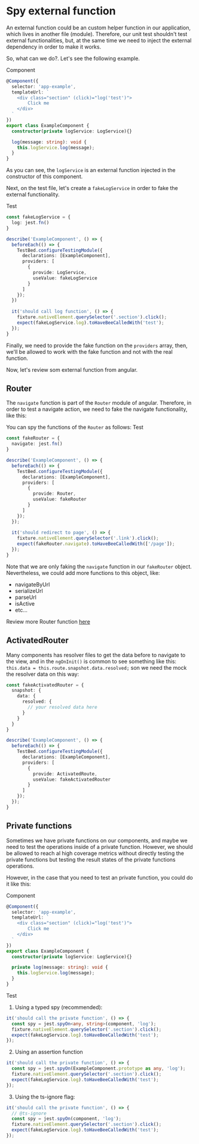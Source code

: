 # Spy external function
An external function could be an custom helper function in our application, which lives in another file (module).
Therefore, our unit test shouldn't test external functionalities, but, at the same time we need to inject the external
dependency in order to make it works. 

So, what can we do?. Let's see the following example.

Component
````ts
@Component({
  selector: 'app-example',
  templateUrl: `
    <div class="section" (click)="log('test')">
        Click me
    </div>
  `
})
export class ExampleComponent {
  constructor(private logService: LogService){}

  log(message: string): void {
    this.logService.log(message); 
  }
}
````

As you can see, the `logService` is an external function injected in the constructor of this component.

Next, on the test file, let's create a `fakeLogService` in order to fake the external functionality.

Test
````ts
const fakeLogService = {
  log: jest.fn()
}

describe('ExampleComponent', () => {
  beforeEach(() => {
    TestBed.configureTestingModule({
      declarations: [ExampleComponent],
      providers: [
        {
          provide: LogService,
          useValue: fakeLogService
        }
      ]
    });
  })
  
  it('should call log function', () => {
    fixture.nativeElement.querySelector('.section').click();
    expect(fakeLogService.log).toHaveBeeCalledWith('test');
  });
}
````

Finally, we need to provide the fake function on the `providers` array, then, we'll be allowed to
work with the fake function and not with the real function.



Now, let's review som external function from angular.
## Router
The `navigate` function is part of the `Router` module of angular. Therefore, in order to test
a navigate action, we need to fake the navigate functionality, like this:

You can spy the functions of the ``Router`` as follows:
Test
````ts
const fakeRouter = {
  navigate: jest.fn()
}

describe('ExampleComponent', () => {
  beforeEach(() => {
    TestBed.configureTestingModule({
      declarations: [ExampleComponent],
      providers: [
        {
          provide: Router,
          useValue: fakeRouter
        }
      ]
    });
  });
  
  it('should redirect to page', () => {
    fixture.nativeElement.querySelector('.link').click();
    expect(fakeRouter.navigate).toHaveBeeCalledWith(['/page']);
  });
}
````

Note that we are only faking the `navigate` function in our `fakeRouter` object. Nevertheless, we could add
more functions to this object, like: 
-  navigateByUrl
-  serializeUrl
-  parseUrl
-  isActive
-  etc...

Review more Router function [here](https://angular.io/api/router/Router)

## ActivatedRouter
Many components has resolver files to get the data before to navigate to the view, and in the ```ngOnInit()``` is common to see something like this:
``` this.data = this.route.snapshot.data.resolved; ``` son we need the mock the resolver data on this way:

````ts
const fakeActivatedRouter = {
  snapshot: {
    data: {
      resolved: {
        // your resolved data here
      }
    }
  }
}

describe('ExampleComponent', () => {
  beforeEach(() => {
    TestBed.configureTestingModule({
      declarations: [ExampleComponent],
      providers: [
        {
          provide: ActivatedRoute,
          useValue: fakeActivatedRouter
        }
      ]
    });
  });
}
````

## Private functions
Sometimes we have private functions on our components, and maybe we need to test the operations inside of a 
private function. However, we should be allowed to reach al high coverage metrics without directly testing
the private functions but testing the result states of the private functions operations.

However, in the case that you need to test an private function, you could do it like this:

Component
````ts
@Component({
  selector: 'app-example',
  templateUrl: `
    <div class="section" (click)="log('test')">
        Click me
    </div>
  `
})
export class ExampleComponent {
  constructor(private logService: LogService){}

  private log(message: string): void {
    this.logService.log(message); 
  }
}
````
Test


1. Using a typed spy (recommended):
````ts
it('should call the private function', () => {
  const spy = jest.spyOn<any, string>(component, 'log');
  fixture.nativeElement.querySelector('.section').click();
  expect(fakeLogService.log).toHaveBeeCalledWith('test');
});
````

2. Using an assertion function
````ts
it('should call the private function', () => {
  const spy = jest.spyOn(ExampleComponent.prototype as any, 'log');
  fixture.nativeElement.querySelector('.section').click();
  expect(fakeLogService.log).toHaveBeeCalledWith('test');
});
````

3. Using the ts-ignore flag:
````ts
it('should call the private function', () => {
  // @ts-ignore
  const spy = jest.spyOn(component, 'log');
  fixture.nativeElement.querySelector('.section').click();
  expect(fakeLogService.log).toHaveBeeCalledWith('test');
});
````

